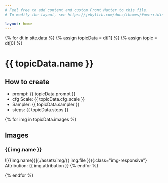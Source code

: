 ```yaml
---
# Feel free to add content and custom Front Matter to this file.
# To modify the layout, see https://jekyllrb.com/docs/themes/#overriding-theme-defaults

layout: home
---
```




{% for dt in site.data %}
{% assign topicData = dt[1] %}
{% assign topic = dt[0] %}
# {{ topicData.name }}

## How to create
- prompt: {{ topicData.prompt }}
- cfg Scale: {{ topicData.cfg_scale }}
- Sampler: {{ topicData.sampler }}
- steps: {{ topicData.steps }}

{% for img in topicData.images %}

## Images
### {{ img.name }}
![{{img.name}}](./assets/img/{{ img.file }}){:class="img-responsive"}
Attribution: {{ img.attribution }}
{% endfor %}

{% endfor %}
